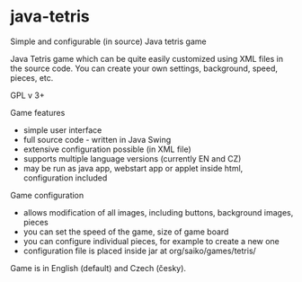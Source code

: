 java-tetris
===========

Simple and configurable (in source) Java tetris game

Java Tetris game which can be quite easily customized using XML files in the source code. 
You can create your own settings, background, speed, pieces, etc.

GPL v 3+

Game features

- simple user interface
- full source code - written in Java Swing
- extensive configuration possible (in XML file)
- supports multiple language versions (currently EN and CZ)
- may be run as java app, webstart app or applet inside html, configuration included

Game configuration

- allows modification of all images, including buttons, background images, pieces
- you can set the speed of the game, size of game board
- you can configure individual pieces, for example to create a new one
- configuration file is placed inside jar at org/saiko/games/tetris/

Game is in English (default) and Czech (česky).
